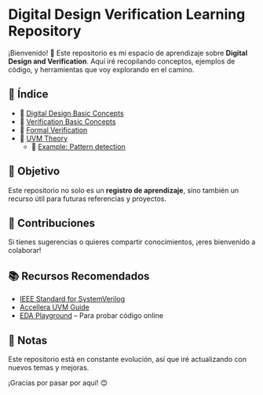 # Digital Design Verification Learning Repository

¡Bienvenido! 🚀 Este repositorio es mi espacio de aprendizaje sobre **Digital Design and Verification**. Aquí iré recopilando conceptos, ejemplos de código, y herramientas que voy explorando en el camino.

## 📂 Índice

* 📂 [Digital Design Basic Concepts](basic_concepts/basic_concetps.md)
* 📂 [Verification Basic Concepts](basic_concepts/basic_concetps.md)
* 📂 [Formal Verification](formal_verification/formal.md)
* 📂 [UVM Theory](uvm/UVM.md)
    * 📂 [Example: Pattern detection](uvm/examples/test_plan.md) 

## 🚀 Objetivo
Este repositorio no solo es un **registro de aprendizaje**, sino también un recurso útil para futuras referencias y proyectos.

## 🤝 Contribuciones
Si tienes sugerencias o quieres compartir conocimientos, ¡eres bienvenido a colaborar!

## 📚 Recursos Recomendados
- [IEEE Standard for SystemVerilog](https://ieeexplore.ieee.org/document/8299595)
- [Accellera UVM Guide](https://www.accellera.org/downloads/standards/uvm)
- [EDA Playground](https://www.edaplayground.com/) – Para probar código online

## 📌 Notas
Este repositorio está en constante evolución, así que iré actualizando con nuevos temas y mejoras.

¡Gracias por pasar por aquí! 😊

